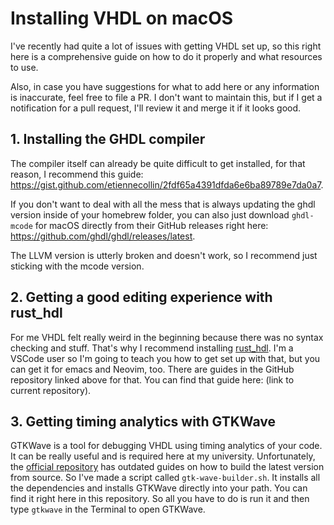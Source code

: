 # Installing VHDL on macOS

I've recently had quite a lot of issues with getting VHDL set up, so this right here is a comprehensive guide on how to do it properly and what resources to use.

Also, in case you have suggestions for what to add here or any information is inaccurate, feel free to file a PR. I don't want to maintain this, but if I get a notification for a pull request, I'll review it and merge it if it looks good.

## 1. Installing the GHDL compiler

The compiler itself can already be quite difficult to get installed, for that reason, I recommend this guide: https://gist.github.com/etiennecollin/2fdf65a4391dfda6e6ba89789e7da0a7.

If you don't want to deal with all the mess that is always updating the ghdl version inside of your homebrew folder, you can also just download `ghdl-mcode` for macOS directly from their GitHub releases right here: https://github.com/ghdl/ghdl/releases/latest.

The LLVM version is utterly broken and doesn't work, so I recommend just sticking with the mcode version.

## 2. Getting a good editing experience with rust_hdl

For me VHDL felt really weird in the beginning because there was no syntax checking and stuff. That's why I recommend installing [rust_hdl](https://github.com/VHDL-LS/rust_hdl). I'm a VSCode user so I'm going to teach you how to get set up with that, but you can get it for emacs and Neovim, too. There are guides in the GitHub repository linked above for that. You can find that guide here: (link to current repository).

## 3. Getting timing analytics with GTKWave

GTKWave is a tool for debugging VHDL using timing analytics of your code. It can be really useful and is required here at my university. Unfortunately, the [official repository](https://github.com/gtkwave/gtkwave) has outdated guides on how to build the latest version from source. So I've made a script called `gtk-wave-builder.sh`. It installs all the dependencies and installs GTKWave directly into your path. You can find it right here in this repository. So all you have to do is run it and then type `gtkwave` in the Terminal to open GTKWave.
